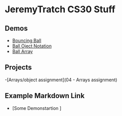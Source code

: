 # JeremyTratch CS30 Stuff

## Demos

- [Bouncing Ball](01-ball)
- [Ball Oject Notation](03-ball-object)
- [Ball Array](05-ball-array)

## Projects
-[Arrays/object assignment](04 - Arrays assignment)

## Example Markdown Link
- [Some Demonstartion ]